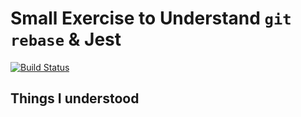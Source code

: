 # Small Exercise to Understand `git rebase` & Jest
[![Build Status](https://travis-ci.org/syook/git-rebase-jest.svg?branch=master)](https://travis-ci.org/syook/git-rebase-jest)

## Things I understood
